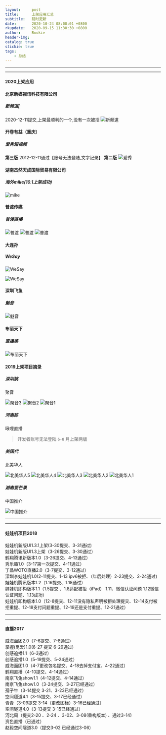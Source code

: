 ```yaml
---
layout:     post
title:      上架应用汇总
subtitle:   随时更新
date:       2020-10-24 08:00:01 +0800
rkupdate:   2020-09-15 11:30:30 +0800
author:     Rookie
header-img: 
catalog: true
stickie: true
tags:
    - 总结
---
```


---
---

#### 2020上架应用


#### 北京新媒视讯科技有限公司

##### 新频道[
2020-12-11提交,上架最顺利的一个,没有一次被拒
![新频道](/img/0appstore/xmsx.png)


#### 开卷有益（重庆）

##### 爱秀短视频

**第三版** 
2012-12-11通过【账号无法登陆,文字记录】
**第二版**
![爱秀](/img/0appstore/axdsp1.png)


#### 湖南杰然天成国际贸易有限公司

##### 海外mike(10.1上架成功)
![mike](/img/0appstore/hwmike.JPG)

#### 普渡传媒

##### 普渡直播
![普渡](/img/0appstore/pd3.png)
![普渡](/img/0appstore/pd2.png)
![普渡](/img/0appstore/pd1.png)

#### 大连孙

##### WeSay

![WeSay](/img/0appstore/dls1.png)

![WeSay](/img/0appstore/dls.png)

#### 深圳飞鱼

##### 魅音

![魅音](/img/0appstore/my.jpg)


#### 布丽天下

##### 直播美

![布丽天下](/img/0appstore/bltx.png)


#### 2019上架项目摘录

##### 深圳姚

聚音

![聚音3](/img/0appstore/jy3.png)
![聚音2](/img/0appstore/jy2.png)
![聚音1](/img/0appstore/jy1.png)

##### 河南陈

啾哩直播  

>开发者账号无法登陆 `6-8` 月上架两版

##### 美国代

北美华人

![北美华人5](/img/0appstore/bmhr5.png)
![北美华人4](/img/0appstore/bmhr4.png)
![北美华人3](/img/0appstore/bmhr3.png)
![北美华人2](/img/0appstore/bmhr2.png)
![北美华人1](/img/0appstore/bmhr1.png)

##### 湖南爱芒果

中国推介  

![中国推介](/img/0appstore/zgtj.png)

---
---
#### 娃娃机项目2018

娃娃机新版UI1.3.1上架(3-30提交、3-31通过)  
娃娃机新版UI1.3上架（3-26提交、3-30通过）  
鹤翔腾讯新版本1.0（3-26提交、4-13通过）  
秀乐趣1.0（3-17第一次提交、4-11通过）  
丁晶WOTO直播2.0（3-7提交、3-12通过）  
深圳李娃娃机1.0(2-11提交、1-13 ipv6被拒、（年后处理）2-23提交、2-24通过)  
娃娃机腾讯版本1.2（1.16提交、1.18通过）  
娃娃机即构版本1.1（1.5提交 、1.8适配被拒（iPad） 1.11、微信认证问题  1.12微信认证问题、1.13成功）  
娃娃机即构版本1.0（12-8提交、12-11没有隐私声明被拒处理提交、12-14支付被拒重提、12-18支付问题重提、12-19还是支付重提、12-21通过）  

---
---
#### 直播2017
威海面团2.0（7-6提交、7-8通过）  
掌握(觅爱)1.0(6-27 提交  6-29通过)  
创感追播1.1（6-3通过）  
创感追播1.0（5-19提交、5-24通过）  
威海面团1.0（4-7更改包名提交、4-18去掉支付宝、4-22通过）  
鹤翔直播（4-10提交、4-14通过）  
南京飞兔show1.1（4-12提交、4-14通过）  
南京飞兔show1.0（3-24提交、3-27已经通过）  
孺子牛（3-14提交  3-21、3-23已经通过）  
空间隧道4.1（3-15提交、3-17已经通过）  
青青（3-09提交 3-14（更改图标）3-16已经通过）  
空间隧道4.0（3-13提交 3-15已经通过）  
河北周（提交2-20 、2-24 、3-02、3-08(重构版本) 、通过3-14)  
资色直播（已通过）  
赵毅空间隧道3.0（提交3-02   已经通过3-06）  












